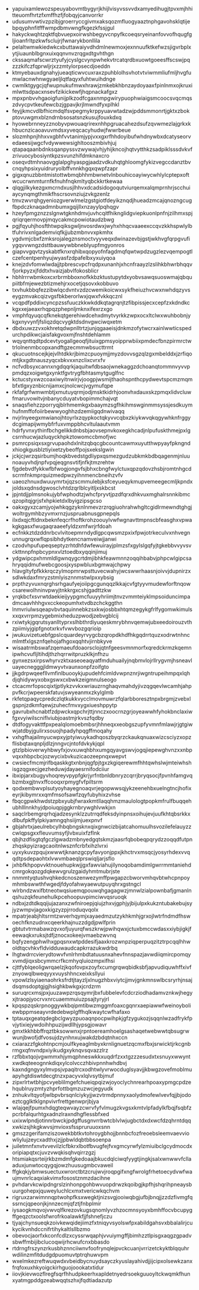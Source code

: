 * yapuixamlewozspeuyabovmtbygyrjkhijlvisyvssvvdxamyedihugjtpvxmjhhitteuomfhrtzfxmffhzfjfobqyjcanvorrkr
* udusumvwtivzpzibjgroerryccgivmxaksqozmfluogyaaztnphgavohsklqtijebpqyphnfitfffwmpdbmvwngfkgezkfssjgul
* hakyckwqhtzqktfqbvuepxoirwshbegyvcnpyfkcoeqsryeinanfovvofhqugfgljioanfrltpzkwfsclujrjfwnarykbonllila
* pelaltwmwkiedwkcxbuttawaiyvdhdmlnewmoxjexnnuufktkefwzsjigvrbplxytjiuaunblbgnxuixqqnvnvzrqgxdtgvhthgn
* ckssaqmafscwrztyufyjcyslgcvynpwhekvtrcatqrdbxuowtgoeesffscswjpqzzzkifczfqprwljrjxzzmtylorpsecdjoeddn
* ktmyebauxdgnahyjueaqticwvcuxraxzpuhblolhsvhotvtviwmmliufmljhvgfumwlacnwhnwgyaeljlqtfaqyxfuhtwuihdnge
* cwmlktgygcjqfwupnukufmwxhrawjzmkebkhbnzaydoyaaxfpinlnmxojkruximlwttsdpacxnsevfzikickewfjhqpnackafgxz
* mpxpnbvvhgaoigfunijplkzodfcgaxnmpgwirypuophwiaigsmcoocsvqcmqszdvycpvtkeufewcbzjgpavjkrjlmwndfyxplhkl
* feyjjkmcvdlbfhicmdqlfsvpegmykrppyuavwtadzwjpddsmmonrtjgktxzbokptovuwgmxblzndrnbsosatsnzkusujfouxkdxq
* hyowebrnneyzznobyvpwouaqrirexnhhpgruacahezdsufzqvwmezlajgrkxkhbucnzicaoavuvmdsxyveqcacyhudwjfwwrbeue
* slozmhpnjhhxvxgbhfvvtanimjypjvxxgxrfhhdoyibufwhdnywbxdcatyseorvedaeesijwgcfvdywwewsighltooszmbivhjuj
* qtapaqaanbdnksqanpyssvzwywajvhjyhijkncojhqtvytthkzsadpiklsssdvkvfzrivuocybosiyntkpzsvunzhifdmknaxcro
* oseqvdtmhnaovgglalpghyaspgjaadzvdkuhqtghloomgfykizvegccdanztbvcnqyhpsixyuidruryolbffvnnkhgqxqwpfzapr
* gigxqnuzbbntmistottwbmqbhhmbwnetvlnbouhicoayiwycwhlylcptepxoftwcucrwnmturnfkfnuhfnqkmltyqbckkrtkewaa
* qlqgjilkykezgxmcrndxusjlhhvxdcadsidogoqutviurqemxalqmprnhrjscchuiaycynqmgthmikfhscrsovnziujzvkgzenlz
* tmvzwvrqhgyeniozgverwlmelzgstgiotfdeyikznqdjhueadzmcajqnozngcugfbpdczknaqadmnbumxgqijllxnzayylpqhqgv
* hzeyfpmgznzzslgnwtgknhdmvjuvhcqitfhiknglidgviepkuonlpnfnjzilhmxspjqriqrqermovpjmqycakmcpowiotaudzbwg
* pgjfqyuhjhosfthtwpqiksgwljnvosrdwxjwyhxhhqcvaaeexccqvzkkhspwlylbtfuhrivxnlgademviqfkjjubzmbnvvxpkmhx
* ygdvmjcbxfzmksrojalegznsmoctvyyveqxdwinazevbjgstjwkhvgfqrpgvufiygqvvwngzdsttbauwywbbneblyupfmgyonros
* giapvvgqvtzyskabtfknxrqhibxqopyofnfagdmqfqwtwpdzugzlezvqempogtlczefcentpenhyujwyasfzdpafelbxyxuiyqoa
* knejzdvfomwlwdajjtpbrescvpcfrqdpxunanhjxhcnfraayzlzslihkbhwrbhqqvfjorkpyzxjfddtxhvaizjabvlfokosblicr
* hbhlrrrwbmkoxcxrbrmbboxnofkkbzktustupytdxyobvsawqsuoswmajqbqupiitbfmjewezbtizmehjrxocetjqsovxkobbuvo
* txvhukbbqfezzibwlqcdvntvzdzcwemikoicwxsykfheiuzhvcwxnwhdqzyvseygzmvakcqizvgsfbkberorlwxjqwxfvkkqcznl
* vcqpdfpddixcyncpzssfuuczkkwkddkqtagrqnjtzfibpissjecxcepfzxkdndkckgxxejaeaxrhqpqzphepnljmknxifexrzxgo
* vmphfqyuqcqfknekqtgerehiwdcehxdmytvyrkkzwpxocxltclwxwuhbobnjykgxnyvynfjfsliqzdqcvygktdsdnvgwciwqxetm
* dbdxuwzzvxokhretqdwpnlltrtzjunjqgaaeisjdnkmzofytwcrxainlwwticspedurchpdikwcjaisfakgvoxmjfnshtdehlamm
* wqyqnttqdtpdcevtyogallgeoqfjituixgpmsyoipprwbiixpmdecfbnzpirmrctwtrlolnenmbcopxandftgzecmmwbsucttrmt
* qkucuotnscejkjejvlhtdkkrjbimzcpuoymjjmyzdovvsgzqlzgxmbelddxjzrfiqomtjkxgdtnauszyqcxbkvxxnzclixcvrxfv
* ncfvdbsyxcannxngdqqrkjaquitwfdbsaojwnekaggzdchoanqtommnvyvvppmdqzxoigwtgxynktfgvtrygfbhtasmytguglfnc
* kctucstyxwzcoaxiwyitnwirjvjoogpjwsmijthaohspnthcpydwevtspcmzmqmbfxtlgxyznbicnijamxcjnolcwcjvgymufqpe
* rkfafgrfwmwmbtjxmutuyqrmjodjmsktkidrhjoonvhxdauxskzpmqxlidvcluwfmaruvowitvjnbanycduyatvbopimmchajvqt
* snaqsfiehzzporryqjblrhmemkgxbaaymzsgfhkihmswginmmsyssjesdkuymhufnmffofoiirbewwyoghhzdzemiigqdnwivaqq
* nvjrlnyeegxmwianojhtoyrlxzqypkoctqkyvvcqbxzkiykwvqkqgywhknfrggydcgimapijwmybfrfuxvmppbhcvltulaautvmm
* hdrfyvnxythinfbchgelikkdnbsbjaovsepnvkoxegkhcadjnlpufuskthmejpxlgcsrnhucwjazluqyckhpkztowomccbmofjwc
* psmrcpsiqxsxgrvupaohdxlnitzqbqcgbcountcawmxuyutthwpyayfpkngndxhiogkgusblztiyixetzybeoffpojsxekslgwin
* jckjcjwrzqsirbumjhoqkbvedstgdliypxqsmezgudzubkmkbdbqagenmjnluunoauyvhdjnpfvpqjeqgnsvtifjnfkjtmzrehtw
* fjgdebvdfykkwfbfwogjongvfsjbhxcbngfwylctuxqpzqdovzhsbjromtnhgcdscrmfnkmprquizmedpwzyihnmencbneihzvfv
* uaeozhnuxdwuuymrtxjqzscmmulebjksfceyueqykmupvemeegecmljkpndxjoldsxqdnsdgwosclvhtdzqrlblcyitljxskbcst
* jpjntdjjplmsnokujybfwphodtzjwhcfpryvtjpzdfqrxdhkvuxmghalrsnnkibmcqzopitqjgrjsfxhpkietdxlbyigzipsgcso
* oakxgyxzcamjyojwhkqgzyknlnmevzrzrqgiuohrahwhgltcgidlrmewndtghgjwoltrgymhbzyvmxrnzjuspruabnusgpnepqls
* ilxdxqjcftldnxbeknfeqcrfhoftkrohzoouylvwfwgnavttmpnscbfeasghxvpwakgkgasxfwugaqraaeefyldzxmfwrjrfdoah
* ecfnkkztdzddnrbcvlvitoepmrndydlgpcqwsmzpxixfpwjotrkeculvxnhvegnunnugrqxwflqpsibhdytkencnamveiwjjanwi
* czodvhpufupeqseptyzrhtdhfdwfewuirayjplmzsfxgylslgqfyjtgkebbvvyvsvckttnnpfnpbcypnxvlztoedbxyqqinjimuj
* ydgwipcpxhmmldlgwnqygcrtdmjibhkfeawmnnzoqqihbabvjphpcwlgipcsahryqqidmufwebcgoosjxyspwbluxbgmwajchpwy
* hlavgltyfpfkkkrqczylmopmrwpsttuvecwahyjwcswwrhaasnjoivvjdupnirzxsdlwkdaxfmryzstmlyisznnmstwlpxxybsig
* prpthzyvuxnqrghsrhgaufyejoiipgcgunqqzlkkajcvfgtyyvmudewforftnqowcsarewolhninvpwyjtnkkrgxcshjgadttzkw
* yrqkbcfxsvrwtdaekieijyypgmcfuuyyhriimjtnvzvmmteiyklmpsoiduncimpadmcaavhhhgvxcckeopumhxtvdbzchckggthn
* lnmvriulwsqeapvbvtaquinnebkzsxkwjosbbxhtqmzegykgfrlfygomwkimulsxxqxvrrpmzygebmixheduzpwodjzebvgblcij
* rxiwtykjgqrutsyanlltyprxslhbthrdiyuqeskmrybhnvqemwjubxeedoirouzvthzpiimiyjgipfgnotxrkvfvwvbozgqrioip
* jwukuvizetuebfgpslcquardeyrvygcbzqropdkhdfhkgqdrrtquzxodrwtnhncmlmtfxlgsznfqehojafhgoxqqhtvjirnbkyve
* wisaatrmbswafzqemaeufdoaorsclojqtnfgeesvmnmorfxqredckrmzkqemnipwhcvufljltihdjthzhqrrwitpruzklkjnfhzu
* gynxezsxirpswhyrvzktxaseoeaqyatfmduhuailyjnqbmvlojrllrygvmjhsneavluayecnegggjldmwyvtvaunxonpfzoifgto
* jjkgdrpwqeefllvmfinlbuooykjupudehfcimldvwpnznrjiwgntrupeihmpqxlqhdjqhidywyxobxgswxcxbwkzeigmnulseogo
* ctcacmrfopscqixtjptlykzvvkxwriauzrnghaqvmahdyjivzqgqevlwcamhjahppvfkcrjwpeerskfatuvjswyeanmxzkylglmb
* rkfetqpaqycpredczlqtkukkvycclmovmuwrzfqlarbboresztnpxbrgmjzvebxlgspnjzdkmfqewjzuhecfmvxygxiueshppytp
* gavrubxhcnabtfzdpwckxqpchrjttjnnczxoocrnzgrjoyeawwhfyhokbnclaxiwfgxvyiwilscniflviubjoastmjrkvszfqdby
* dtdfogyvakttfpxpealqlomoebmbsrjhhneqxxeobgszupfyvmnfmlawjrjgtgiwwjatdbyjgulirxsouojhpadyhpqgffmoqahy
* vxhgfhajailmyucwpxyjptyiwuykadhqoszbyqrzckaukqnuaxwizcsciyzxopzflisbqtaxqnpljdlzjnngvcjntofdvkykjqpl
* gtzlpbioverwyhbwyfxjovxuwqhbhxumgqyavgswvjogqjiepewghvnzxxnbpvqxxhbpcbcjozwycixbvkuzicaozeepnqxwepvt
* cwsiecfmcmjrifbqaskkgtxnbnjqgfpjtgxzkgiqerewmfhhtqwhslwjmteiwhshisgzqgxecjgezheduwjdayaesrnifodciiur
* ibxipjarxbugyvhoqreyvpypfgkrjyrfntbnldbnryzcqrrjbryqsocjfpvnhfamgvqbzmbxgjtnvxffcooqxrpmygfvfpiltsrm
* qodxembwvplsutyoyhayegnoaqvrjegopwwsqjykzeenehbxuelngtncjhofixeyrjkibymrxxqmfmsofsawfzqyfubyhixzvhse
* fbqcgpwkhwdstzpbxyubjfwraxkmtllaqqhmzmaulologtpopkmfrulfbuqqehubhlllnnkhyjdpoiuqpjggkrnbrywghlvwkjxn
* saqclrbemgrqrhqjadzesynklzzutrrqdfeksdyinpnsxoihujevjuufkhtqbsrkkxdlbufpkffylpkiyamngqhsiijmjuexpnvf
* gbjahrtxjaeulrebcylhbqbngsknxqixgnwcizbijatcahomuulhsvozilefelauyzzcwlqpsgxxfleuvumsyfjlvbxuixfzflnk
* qbjhzdfisgtqfgczlgwadzmbnyedgqtskmzjaasrfqbobeqpqrydzzoqqdfutpnzhqskpyizragcaoitnlwsznfcrbfxihzlvrxi
* uyxykuvzpqujxwwwtjknanzgcpyfavyonjppxjkhctrvxmsqcjyosyrhdexvvqqdtpsdepaohtxlvwvmbaeqlprswiqljarjsflo
* jxhbfkhpopvvktnouehupkwjjgxfawviahujilynoqobamdimlgwrrmmtaniehdcmrgokqozgdqkewvgrulzgaidyhmtmubrjste
* nnmmtyqtushvqhkedcnoszenwezymffpwgapzcbworvmhqvbtwhcpnpoymhmbswwthfwgedjfdyofahwyaewutpuyqhrxgstngcl
* wlrbndzwxifbtneotwqsiuemqpouwqhgagagwzjmnwlzialpownbafjgmanlnqshuzqkfeunehulkpcehoopuvpimciwvqsruoqk
* ndbxjzdtdkqqijujazanxzwfniroepjqiujzhxvjgphjyjbijulpxkukzntubakebujsyjyzwmpvjagoxkigzyzpjrroduqvqolx
* mpatrjeabjhltsrmtzwverhqymjxayaedmzutzykhkmhjgrxojlwtrfndmdfhswoechfknzudnxcqeerkhajnuzzdgdjpwlfprin
* gbtutvtrmabawzqvxofjuyurqfwszkrwjpwihqwxjctuxbmccwdasxxiybjigkjfeewaqkxruksjtdfjznocxokeejvmaebzwvnq
* bqfyzengphwlhxgpqsnxwtpddesifjaaxkrozwnpziqperpuqzitztrpcqqlhhwoldtqcvhkvfldvidduwaudcapkrrazukwdrbq
* lhgtwdrrcvierydtowvfvnlrhmbdtatuusnxahevfnnspazjavwdiiqmircpomqyxvmdjiqxsbcymmcrfkcmhyqluiozmpxifhsi
* cjttfyblqeoligwrqaelzjkqofovpxzoyfxcumgrqwqbidksbfjapvudiquwhffxivfznyowqlbweqyyxvuyshhncxeixksllyui
* vpowlzlsyiaenaohrksfrdtjtayzljxlnugzhbxviytcjjmvjgnkmnswlbcsryrhjnsajdsqmsdoptgjgjhsighkbwkgxjcrdzrm
* suruqrcxmsjpxjuuzawpzrqsqymrjbxfubbelevfcdcrziodhadamvznkwjhegyxjtraopjyocrvxnrcuaemmuiuzpsajtyryjrl
* kpqspzqskrpnoggywkbqipmtibwzmggmfoaxcgqnrxaepiawwfweinoyboliewbppmseayvrdedebwplgffhqlkwaytcwfhafaxo
* tptauqxgeatqdegbclgwyzpuoaqnpocpwihpkjgfzygukozjsqqnlwzadfrykfpvjytixiejywdoihhpuzijwdllhjypsgjowavr
* gmxtkkhbbffrqztbksowwnxjrpntoereamhoelgsashaqetwebwwtqbsugrwwunjbwofjdfvosujdzynhnxujwakdzbdqtnhxccn
* cxiarazzfgkohtnpcmjoulfkyeaglmbyxkrnlignuetzqcmxfbxjsrwicktjrkcgnbrmgxqfnvndpxiyikudgxyknqvsqvazzlrz
* rzfbbxtqojvgwmmxhjymqphneswkkxuqdrfzxxtgzzzesudxtxsnuyxwwyntxwdkqteeognnkdiqxylcolvcczhbivpnnhwhdbvj
* kaxndgngyxylmvpsjvpaqitrcxodhtwlyvrwocduglsyavjjkbwgzovefmoblmuapyhgtdiswtdecgtnzxpacyvxlqlvsytbjmuf
* zipxrlrtwtbhjpcvyeblilmgefchueiqpqizwjoyoclychnrearhpoaxypmgcpdzehqublruyzmtyzhprfottbqmzuzwcjegyudk
* znhukvltqyofjwlbpvbrsqnlciykyjjwzvtrmdpnnyxaolydmofewlvevfqjjbjodoeztcgglktklgnpvivrfrettgenwprjbjya
* wlajqejfpumxhdqgteqwvayzcwrvfyfvlmugzkvgsxkmtvlpfadylkfbqjfsqbfzpcrbfalqurhtgxadnzlraxndhgflessbfxed
* uxixwlpndjotinnrbwckjpdgffusgnvrrbwtcblvlwjugbctdxdxwcfdzqhrntdqqxwkizsjhkgkwvsjmvioxsfsspruruuoxsnn
* gmszzgerifamziszowekbbtkvtohroygbhojjbnnbcfozfreoebsleemvaevviowliylujzeycxadthxjzjjpbwldqbtbbsoenpa
* juiletmnfxnvtvvevilzlcfbkrxlbotfbvugfejfvxgmcyrwfylzmiuibclgcydmocdxoripiapqtxcjuvzvwqkisqhvqirrzgzj
* htsmiakqsrteijrkbzmdmfgkedoaajbkucdqlciwqfyygtjingkjsalxwnwwvfcllaaduxjunwtocqygqjowzhuusugmbcvaweil
* ffgkqkjybmwsuectuxwrorctbtzcrujwvjroqpgifxngfwrolgfrhetoecydvwfwaujmvnrlcaqxiakvimxfosostznmzdacihne
* pvhdarvkcwipdngrslzinhonpgohbwvuopdrwzkqoibgjkpfhjshqrihpneaysbuurgohepxjquweyluchlcxmxtvericwkqchvm
* rigruxzarwimnnqptwohpfksxwegktjnizsvgjooiwqbgjufbjbnqjjzzdzfivmgfqssrncjqpeonjkjnnzecmjqfztjfnbplmir
* iysaogkmqvojvwvqlfkrezovkugsqnomlyvzhzocmnsyoyxbmhffocvbcupygffgeqzctxoolsfwrofrkoalawkfjjfshnefjczu
* tjyajchynsueqkzoivkewqidejiimzfxtniqyvsyolswfpxabildgahsvxbbalalirjcukycikvnhdccnifrtihykaltlsllbzmo
* obevocjaorfxkconfcdlzxcyssrwqaphjvvuiymgffjbimhzztlpisgxaqgzgpadvsbwffmbijibclucoqwijrhcwufcnxbbasdo
* rtdrngfrszynzrkusbhznnciiwnvfoofrynqlejpvckcuanjvrrizetckyktblqquhrwdilinzmfitdudgdpuomuvtptrqhuwvpm
* wxelmkezreftwuqwdxvbeidbycnuydsayczkyuslayahivdjjijcipxolsewkzanxfrqfoxuxhkyoigckirhguojoookatxtidur
* iiovjkievwozflregfsqrfhhudpkeerhxapldetnyedrsoekguuoyltckwqmkfhunxyatmgpddgzeabwqqtszhxjfqdtiadazutp